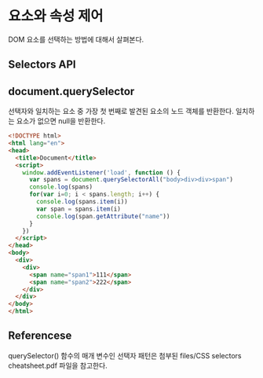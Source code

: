 # 요소와 속성 제어

DOM 요소를 선택하는 방법에 대해서 살펴본다.

## Selectors API

## document.querySelector

선택자와 일치하는 요소 중 가장 첫 번째로 발견된 요소의 노드 객체를 반환한다. 일치하는 요소가 없으면 null을 반환한다.

```html
<!DOCTYPE html>
<html lang="en">
<head>
  <title>Document</title>
  <script>
    window.addEventListener('load', function () {
      var spans = document.querySelectorAll("body>div>div>span")
      console.log(spans)
      for(var i=0; i < spans.length; i++) {
        console.log(spans.item(i))
        var span = spans.item(i)
        console.log(span.getAttribute("name"))
      }
    })
  </script>
</head>
<body>
  <div>
    <div>
      <span name="span1">111</span>
      <span name="span2">222</span>
    </div>
  </div>
</body>
</html>
```

## Referencese

querySelector() 함수의 매개 변수인 선택자 패턴은 첨부된 files/CSS selectors cheatsheet.pdf 파일을 참고한다.
